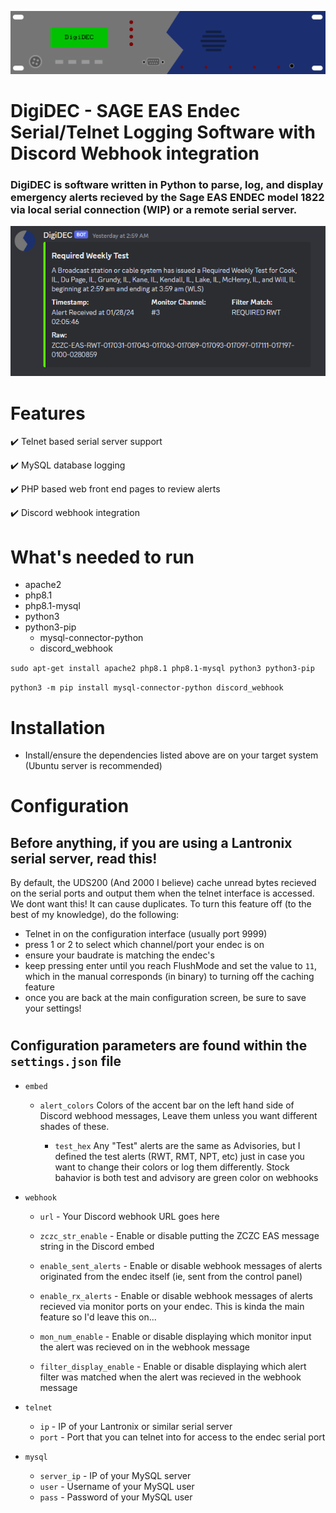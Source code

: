 ![This is an image](/logos/digidec_logo_vector.png)
# DigiDEC - SAGE EAS Endec Serial/Telnet Logging Software with Discord Webhook integration

### DigiDEC is software written in Python to parse, log, and display emergency alerts recieved by the Sage EAS ENDEC model 1822 via local serial connection (WIP) or a remote serial server.

![This is an image](/example_alert.png)

# Features

✔️ Telnet based serial server support

✔️ MySQL database logging

✔️ PHP based web front end pages to review alerts

✔️ Discord webhook integration

# What's needed to run
* apache2 
* php8.1
* php8.1-mysql
* python3
* python3-pip
    * mysql-connector-python
    * discord_webhook

`sudo apt-get install apache2 php8.1 php8.1-mysql python3 python3-pip`

`python3 -m pip install mysql-connector-python discord_webhook`

# Installation

* Install/ensure the dependencies listed above are on your target system (Ubuntu server is recommended)

# Configuration

## __Before anything, if you are using a Lantronix serial server, read this!__
By default, the UDS200 (And 2000 I believe) cache unread bytes recieved on the serial ports and output them when the telnet interface is accessed. We dont want this! It can cause duplicates. To turn this feature off (to the best of my knowledge), do the following:

* Telnet in on the configuration interface (usually port 9999)
* press 1 or 2 to select which channel/port your endec is on
* ensure your baudrate is matching the endec's
* keep pressing enter until you reach FlushMode and set the value to `11`, which in the manual corresponds (in binary) to turning off the caching feature
* once you are back at the main configuration screen, be sure to save your settings!

#

## Configuration parameters are found within the `settings.json` file
* `embed`

    * `alert_colors`
    Colors of the accent bar on the left hand side of Discord webhood messages, Leave them unless you want different shades of these.

        * `test_hex`
        Any "Test" alerts are the same as Advisories, but I defined the test alerts (RWT, RMT, NPT, etc) just in case you want to change their colors or log them differently. Stock bahavior is both test and advisory are green color on webhooks

* `webhook`

    * `url` - Your Discord webhook URL goes here

    * `zczc_str_enable` - Enable or disable putting the ZCZC EAS message string in the Discord embed

    * `enable_sent_alerts` - Enable or disable webhook messages of alerts originated from the endec itself (ie, sent from the control panel)

    * `enable_rx_alerts` - Enable or disable webhook messages of alerts recieved via monitor ports on your endec. This is kinda the main feature so I'd leave this on...

    * `mon_num_enable` - Enable or disable displaying which monitor input the alert was recieved on in the webhook message

    * `filter_display_enable` - Enable or disable displaying which alert filter was matched when the alert was recieved in the webhook message

* `telnet`
    * `ip` - IP of your Lantronix or similar serial server
    * `port` - Port that you can telnet into for access to the endec serial port

* `mysql`
    * `server_ip` - IP of your MySQL server
    * `user` - Username of your MySQL user
    * `pass` - Password of your MySQL user
